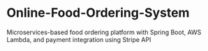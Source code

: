 # Online-Food-Ordering-System
Microservices-based food ordering platform with Spring Boot, AWS Lambda, and payment integration using Stripe API
